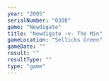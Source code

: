 ```yaml
---
year: "2005"
serialNumber: "0308" 
game: "Newdigate"
title: "Newdigate -v- The Min"
gameLocation: "Sellicks Green"
gameDate: ""
result: ""
resultType: ""
type: "game"
---
```

